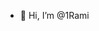 - 👋 Hi, I’m @1Rami

<!---
1Rami/1Rami is a ✨ special ✨ repository because its `README.md` (this file) appears on your GitHub profile.
You can click the Preview link to take a look at your changes.
--->
